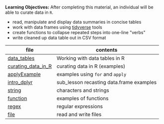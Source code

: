**Learning Objectives:** After completing this material, an individual will be able to
curate data in `R`.

- read, manipulate and display data summaries in concise tables
- work with data frames using [tidyverse](http://tidyverse.org/) tools
- create functions to collapse repeated steps into one-line "verbs"
- write cleaned up data table out in CSV format

file | contents
---- | --------
[data_tables](data_tables.Rmd) | Working with data tables in R
[curating_data_in_R](curating_data_in_R.Rmd) | curating data in R (examples)
[applyExample](applyExample.Rmd) | examples using `for` and `apply`
[intro_dplyr](intro_dplyr.Rmd) | sub_lesson recasting data.frame examples
[string](string.Rmd) | characters and strings
[function](function.Rmd) | examples of functions
[regex](regex.Rmd) | regular expressions
[file](file.Rmd) | read and write files
